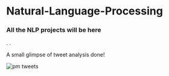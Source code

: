 # Natural-Language-Processing
### All the NLP projects will be here
.
.

A small glimpse of tweet analysis done!


![pm tweets](https://user-images.githubusercontent.com/67741034/93642458-c090d680-fa1b-11ea-8a95-df42b038f928.png)

